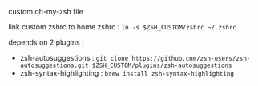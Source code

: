 custom oh-my-zsh file

link custom zshrc to home zshrc : `ln -s $ZSH_CUSTOM/zshrc ~/.zshrc`

depends on 2 plugins : 

- zsh-autosuggestions : `git clone https://github.com/zsh-users/zsh-autosuggestions.git $ZSH_CUSTOM/plugins/zsh-autosuggestions`
- zsh-syntax-highlighting : `brew install zsh-syntax-highlighting`

